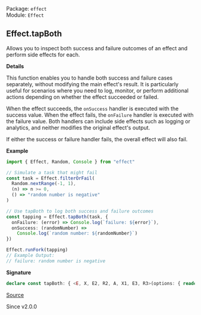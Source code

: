 Package: `effect`<br />
Module: `Effect`<br />

## Effect.tapBoth

Allows you to inspect both success and failure outcomes of an effect and
perform side effects for each.

**Details**

This function enables you to handle both success and failure cases
separately, without modifying the main effect's result. It is particularly
useful for scenarios where you need to log, monitor, or perform additional
actions depending on whether the effect succeeded or failed.

When the effect succeeds, the `onSuccess` handler is executed with the
success value. When the effect fails, the `onFailure` handler is executed
with the failure value. Both handlers can include side effects such as
logging or analytics, and neither modifies the original effect's output.

If either the success or failure handler fails, the overall effect will also
fail.

**Example**

```ts
import { Effect, Random, Console } from "effect"

// Simulate a task that might fail
const task = Effect.filterOrFail(
  Random.nextRange(-1, 1),
  (n) => n >= 0,
  () => "random number is negative"
)

// Use tapBoth to log both success and failure outcomes
const tapping = Effect.tapBoth(task, {
  onFailure: (error) => Console.log(`failure: ${error}`),
  onSuccess: (randomNumber) =>
    Console.log(`random number: ${randomNumber}`)
})

Effect.runFork(tapping)
// Example Output:
// failure: random number is negative
```

**Signature**

```ts
declare const tapBoth: { <E, X, E2, R2, A, X1, E3, R3>(options: { readonly onFailure: (e: NoInfer<E>) => Effect<X, E2, R2>; readonly onSuccess: (a: NoInfer<A>) => Effect<X1, E3, R3>; }): <R>(self: Effect<A, E, R>) => Effect<A, E | E2 | E3, R2 | R3 | R>; <A, E, R, X, E2, R2, X1, E3, R3>(self: Effect<A, E, R>, options: { readonly onFailure: (e: E) => Effect<X, E2, R2>; readonly onSuccess: (a: A) => Effect<X1, E3, R3>; }): Effect<A, E | E2 | E3, R | R2 | R3>; }
```

[Source](https://github.com/Effect-TS/effect/tree/main/packages/effect/src/Effect.ts#L9573)

Since v2.0.0